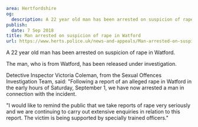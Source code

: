 ```yaml
area: Hertfordshire
og:
  description: A 22 year old man has been arrested on suspicion of rape in Watford.
publish:
  date: 7 Sep 2018
title: Man arrested on suspicion of rape in Watford
url: https://www.herts.police.uk/news-and-appeals/Man-arrested-on-suspicion-of-rape-in-Watford-1745MD
```

A 22 year old man has been arrested on suspicion of rape in Watford.

The man, who is from Watford, has been released under investigation.

Detective Inspector Victoria Coleman, from the Sexual Offences Investigation Team, said: "Following a report of an alleged rape in Watford in the early hours of Saturday, September 1, we have now arrested a man in connection with the incident.

"I would like to remind the public that we take reports of rape very seriously and we are continuing to carry out extensive enquiries in relation to this report. The victim is being supported by specially trained officers."
